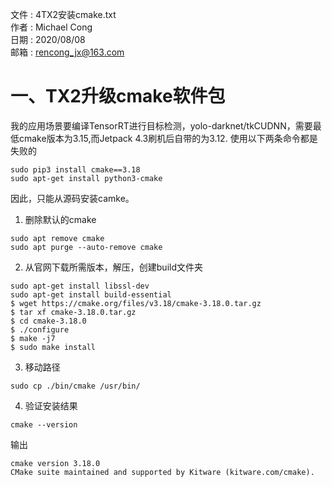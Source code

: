 文件  : 4TX2安装cmake.txt  
作者  : Michael Cong  
日期  : 2020/08/08  
邮箱  : rencong_jx@163.com

# 一、TX2升级cmake软件包
我的应用场景要编译TensorRT进行目标检测，yolo-darknet/tkCUDNN，需要最低cmake版本为3.15,而Jetpack 4.3刷机后自带的为3.12.
使用以下两条命令都是失败的
```shell
sudo pip3 install cmake==3.18
sudo apt-get install python3-cmake
```
因此，只能从源码安装camke。  
1. 删除默认的cmake    
```
sudo apt remove cmake
sudo apt purge --auto-remove cmake
```
2. 从官网下载所需版本，解压，创建build文件夹  
```
sudo apt-get install libssl-dev
sudo apt-get install build-essential
$ wget https://cmake.org/files/v3.18/cmake-3.18.0.tar.gz
$ tar xf cmake-3.18.0.tar.gz
$ cd cmake-3.18.0
$ ./configure
$ make -j7
$ sudo make install
```

3. 移动路径
```
sudo cp ./bin/cmake /usr/bin/
```

4. 验证安装结果 
``` 
cmake --version
```
输出  
```
cmake version 3.18.0
CMake suite maintained and supported by Kitware (kitware.com/cmake).
```